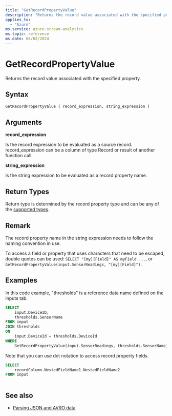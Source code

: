 ```yaml
---
title: "GetRecordPropertyValue"
description: "Returns the record value associated with the specified property. "
applies_to: 
  - "Azure"
ms.service: azure-stream-analytics
ms.topic: reference
ms.date: 08/02/2024
---
```

# GetRecordPropertyValue
  Returns the record value associated with the specified property.  
  
 ## Syntax  
  
```SQL   
GetRecordPropertyValue ( record_expression, string_expression )  
```  
  
## Arguments  

 **record_expression**  
  
 Is the record expression to be evaluated as a source record. record_expression can be a column of type Record or result of another function call.  
  
 **string_expression**  
  
Is the string expression to be evaluated as a record property name.
  
## Return Types  

Return type is determined by the record property type and can be any of the [supported types](data-types-azure-stream-analytics.md).  

## Remark

The record property name in the string expression needs to follow the naming convention in use.

To access a field or property that uses characters that need to be escaped, double quotes can be used: `SELECT "[my][Field]" AS myField ...`, or `GetRecordPropertyValue(input.SensorReadings, "[my][Field]")`.

## Examples  
In this code example, "thresholds" is a reference data name defined on the inputs tab.  
  
```SQL  
SELECT   
    input.DeviceID,  
    thresholds.SensorName  
FROM input  
JOIN thresholds   
ON  
    input.DeviceId = thresholds.DeviceId  
WHERE  
    GetRecordPropertyValue(input.SensorReadings, thresholds.SensorName) > thresholds.Value  
```  
  
 Note that you can use dot notation to access record property fields.  
  
```SQL  
SELECT   
    recordColumn.NestedFieldName1.NestedFieldName2  
FROM input  
  
```  
  
## See also
- [Parsing JSON and AVRO data](/azure/stream-analytics/stream-analytics-parsing-json)
